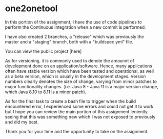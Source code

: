 # one2onetool

In this portion of the assignment, I have the use of code pipelines to perform the Continuous Integration when a new commit is performed.

I have also created 2 branches, a "release" which was previously the master and a "staging" branch, both with a "buildspec.yml" file.

You can view the public project [here]

As for versioning, it is commonly used to denote the amounnt of development done on an application/software. Hence, many applications often have stable version which have been tested and operational, as well as a beta version, which is usually in the development stages. Version numbers clearly denotes the size of change, varying from minor patches to major functionality changes. (i.e. Java 8 - Java 11 is a major version change, which Java 8.10 to 8.11 is a minor patch).

As for the final task to create a bash file to trigger when the build encountered error, I experienced some errors and could not get it to work but I hope you can review the main portion of this assignment leniently seeing that this was something new which I was not exposed to previously and did my best.

Thank you for your time and the opportunity to take on the assignment.
